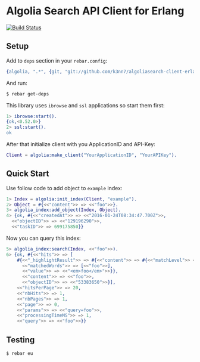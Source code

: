 # Algolia Search API Client for Erlang

[![Build Status](https://travis-ci.org/k3nn7/algoliasearch-client-erlang.svg)](https://travis-ci.org/k3nn7/algoliasearch-client-erlang)

Setup
-----

Add to `deps` section in your `rebar.config`:
```erlang
{algolia, ".*", {git, "git://github.com/k3nn7/algoliasearch-client-erlang.git", {tag, "0.1.0"}}}
```

And run:
```bash
$ rebar get-deps
```

This library uses `ibrowse` and `ssl` applications so start them first:
```erlang
1> ibrowse:start().
{ok,<0.52.0>}
2> ssl:start().
ok
```

After that initialize client with you ApplicationID and API-Key:

```erlang
Client = algolia:make_client("YourApplicationID", "YourAPIKey").
```


Quick Start
-----------

Use follow code to add object to `example` index:

```erlang
1> Index = algolia:init_index(Client, "example").
2> Object = #{<<"content">> => <<"foo">>}.
3> algolia_index:add_object(Index, Object).
4> {ok, #{<<"createdAt">> => <<"2016-01-24T08:34:47.700Z">>,
  <<"objectID">> => <<"129196290">>,
  <<"taskID">> => 699175850}}

```

Now you can query this index:

```erlang
5> algolia_index:search(Index, <<"foo">>).
6> {ok, #{<<"hits">> => [
    #{<<"_highlightResult">> => #{<<"content">> => #{<<"matchLevel">> => <<"full">>,
      <<"matchedWords">> => [<<"foo">>],
      <<"value">> => <<"<em>foo</em>">>}},
      <<"content">> => <<"foo">>,
      <<"objectID">> => <<"53383650">>}],
    <<"hitsPerPage">> => 20,
    <<"nbHits">> => 1,
    <<"nbPages">> => 1,
    <<"page">> => 0,
    <<"params">> => <<"query=foo">>,
    <<"processingTimeMS">> => 1,
    <<"query">> => <<"foo">>}}
```

Testing
-------
```bash
$ rebar eu
```
